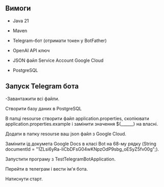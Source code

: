 ## Вимоги

- Java 21

- Maven

- Telegram-бот (отримати токен у BotFather)

- OpenAI API ключ

- JSON файл Service Account Google Cloud

- PostgreSQL

## Запуск Telegram бота

-Завантажити всі файли. 

Створити базу даних в PostgreSQL

В папці resourse створити файл application.properties, скопіювати application.properties.example і замінити значення ${______} на власні. 

Додати в папку resourse ваш json файл з Google Cloud. 

Замінити ід докумета Google Docs в класі Bot на 68-му рядку (String documentId = "1ZLsi6yRa-IiCbDFsG04wKNpzOdP9sbg_oESyZ5fv00g";). 

Запустити програму з TestTelegramBotApplication. 

Перейти в телеграм і вести ім'я бота. 

Натиснути старт.
